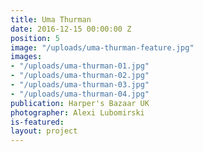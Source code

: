 ```yaml
---
title: Uma Thurman
date: 2016-12-15 00:00:00 Z
position: 5
image: "/uploads/uma-thurman-feature.jpg"
images:
- "/uploads/uma-thurman-01.jpg"
- "/uploads/uma-thurman-02.jpg"
- "/uploads/uma-thurman-03.jpg"
- "/uploads/uma-thurman-04.jpg"
publication: Harper's Bazaar UK
photographer: Alexi Lubomirski
is-featured: 
layout: project
---
```


